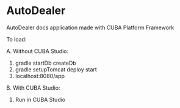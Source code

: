 # AutoDealer
AutoDealer docs application made with CUBA Platform Framework

To load:

A. Without CUBA Studio:
  1. gradle startDb createDb
  2. gradle setupTomcat deploy start
  3. localhost:8080/app

B. With CUBA Studio:
  1. Run in CUBA Studio
